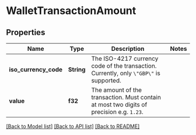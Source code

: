 # WalletTransactionAmount

## Properties

Name | Type | Description | Notes
------------ | ------------- | ------------- | -------------
**iso_currency_code** | **String** | The ISO-4217 currency code of the transaction. Currently, only `\"GBP\"` is supported. | 
**value** | **f32** | The amount of the transaction. Must contain at most two digits of precision e.g. `1.23`. | 

[[Back to Model list]](../README.md#documentation-for-models) [[Back to API list]](../README.md#documentation-for-api-endpoints) [[Back to README]](../README.md)


